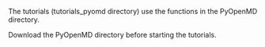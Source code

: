 The tutorials (tutorials_pyomd directory) use the functions in the PyOpenMD directory.

Download the PyOpenMD directory before starting the tutorials.
